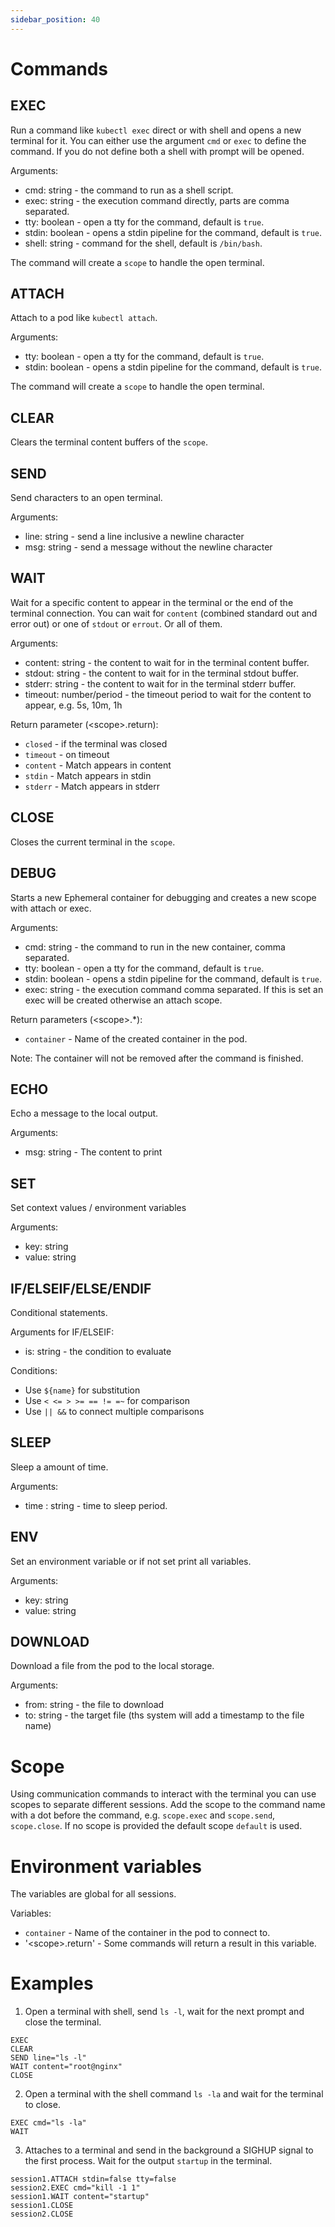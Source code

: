 ```yaml
---
sidebar_position: 40
---
```


# Commands

## EXEC

Run a command like `kubectl exec` direct or with shell and opens a new terminal for it.
You can either use the argument `cmd` or `exec` to define the command. If you do not
define both a shell with prompt will be opened.

Arguments:
- cmd: string - the command to run as a shell script.
- exec: string - the execution command directly, parts are comma separated.
- tty: boolean - open a tty for the command, default is `true`.
- stdin: boolean - opens a stdin pipeline for the command, default is `true`.
- shell: string - command for the shell, default is `/bin/bash`.

The command will create a `scope` to handle the open terminal.

## ATTACH

Attach to a pod like `kubectl attach`.

Arguments:
- tty: boolean - open a tty for the command, default is `true`.
- stdin: boolean - opens a stdin pipeline for the command, default is `true`.

The command will create a `scope` to handle the open terminal.

## CLEAR

Clears the terminal content buffers of the `scope`.

## SEND

Send characters to an open terminal.

Arguments:
- line: string - send a line inclusive a newline character
- msg: string - send a message without the newline character

## WAIT

Wait for a specific content to appear in the terminal or the end of the terminal connection.
You can wait for `content` (combined standard out and error out) or 
one of `stdout` or `errout`. Or all of them.

Arguments:
- content: string - the content to wait for in the terminal content buffer.
- stdout: string - the content to wait for in the terminal stdout buffer.
- stderr: string - the content to wait for in the terminal stderr buffer.
- timeout: number/period - the timeout period to wait for the content to appear, e.g. 5s, 10m, 1h

Return parameter (&lt;scope&gt;.return):
- `closed` - if the terminal was closed
- `timeout` - on timeout
- `content` - Match appears in content
- `stdin` - Match appears in stdin
- `stderr` - Match appears in stderr

## CLOSE

Closes the current terminal in the `scope`.

## DEBUG

Starts a new Ephemeral container for debugging and creates a new scope with attach or exec.

Arguments:
- cmd: string - the command to run in the new container, comma separated.
- tty: boolean - open a tty for the command, default is `true`.
- stdin: boolean - opens a stdin pipeline for the command, default is `true`.
- exec: string - the execution command comma separated. If this is set an exec will be created otherwise an attach scope.

Return parameters (&lt;scope&gt;.*):
- `container` - Name of the created container in the pod.

Note: The container will not be removed after the command is finished.

## ECHO

Echo a message to the local output.

Arguments:
- msg: string - The content to print

## SET

Set context values / environment variables

Arguments:
- key: string
- value: string

## IF/ELSEIF/ELSE/ENDIF

Conditional statements.

Arguments for IF/ELSEIF:
- is: string - the condition to evaluate

Conditions:
- Use `${name}` for substitution
- Use `< <= > >= == != =~` for comparison
- Use `|| &&` to connect multiple comparisons

## SLEEP

Sleep a amount of time.

Arguments:
- time : string - time to sleep period.

## ENV

Set an environment variable or if not set print all variables.

Arguments:
- key: string
- value: string

## DOWNLOAD

Download a file from the pod to the local storage.

Arguments:
- from: string - the file to download
- to: string - the target file (ths system will add a timestamp to the file name)

# Scope

Using communication commands to interact with the terminal you can use scopes to separate different sessions.
Add the scope to the command name with a dot before the command, e.g. `scope.exec` and `scope.send`, `scope.close`.
If no scope is provided the default scope `default` is used.

# Environment variables

The variables are global for all sessions.

Variables:
- `container` - Name of the container in the pod to connect to.
- '&lt;scope&gt;.return' - Some commands will return a result in this variable.

# Examples

1. Open a terminal with shell, send `ls -l`, wait for the next prompt and close the terminal.

```
EXEC
CLEAR
SEND line="ls -l"
WAIT content="root@nginx"
CLOSE
```

2. Open a terminal with the shell command `ls -la` and wait for the terminal to close.

```
EXEC cmd="ls -la"
WAIT
```

3. Attaches to a terminal and send in the background a SIGHUP signal to the first process. Wait
   for the output `startup` in the terminal.

```
session1.ATTACH stdin=false tty=false
session2.EXEC cmd="kill -1 1"
session1.WAIT content="startup"
session1.CLOSE
session2.CLOSE
```
